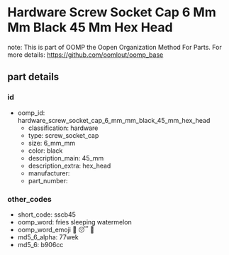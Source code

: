# Hardware Screw Socket Cap 6 Mm Mm Black 45 Mm Hex Head  

note: This is part of OOMP the Oopen Organization Method For Parts. For more details: https://github.com/oomlout/oomp_base

##  part details





### id
* oomp_id: hardware_screw_socket_cap_6_mm_mm_black_45_mm_hex_head
  * classification: hardware
  * type: screw_socket_cap
  * size: 6_mm_mm
  * color: black
  * description_main: 45_mm
  * description_extra: hex_head
  * manufacturer: 
  * part_number: 

### other_codes
* short_code: sscb45
* oomp_word: fries sleeping watermelon
* oomp_word_emoji :fries: :sleeping: :watermelon:
* md5_6_alpha: 77wek
* md5_6: b906cc